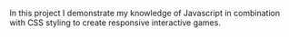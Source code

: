 In this project I demonstrate my knowledge of Javascript in combination with CSS styling to create responsive interactive games.

